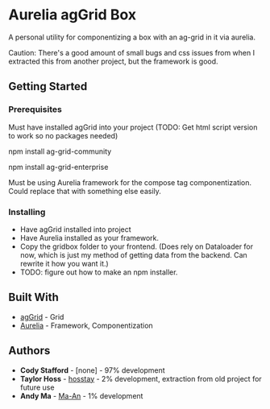 # Aurelia agGrid Box

A personal utility for componentizing a box with an ag-grid in it via aurelia.

Caution: There's a good amount of small bugs and css issues from when I extracted this from another project, but the framework is good.

## Getting Started

### Prerequisites

Must have installed agGrid into your project (TODO: Get html script version to work so no packages needed)

npm install ag-grid-community

npm install ag-grid-enterprise

Must be using Aurelia framework for the compose tag componentization. Could replace that with something else easily.

### Installing

* Have agGrid installed into project
* Have Aurelia installed as your framework.
* Copy the gridbox folder to your frontend.
  (Does rely on Dataloader for now, which is just my method of getting data from the backend. Can rewrite it how you want it.)
* TODO: figure out how to make an npm installer.

## Built With

* [agGrid](https://www.ag-grid.com/) - Grid
* [Aurelia](https://aurelia.io/) - Framework, Componentization

## Authors

* **Cody Stafford** - [none] - 97% development 
* **Taylor Hoss** - [hosstay](https://github.com/hosstay) - 2% development, extraction from old project for future use
* **Andy Ma** - [Ma-An](https://github.com/Ma-An) - 1% development